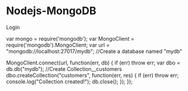 # Nodejs-MongoDB
Login 

var mongo = require('mongodb'); 
var MongoClient = require('mongodb').MongoClient; 
var url = "mongodb://localhost:27017/mydb"; //Create a database named "mydb"

MongoClient.connect(url, function(err, db) {
  if (err) throw err;
  var dbo = db.db("mydb");
  //Create Collection__customers
  dbo.createCollection("customers", function(err, res) {
    if (err) throw err;
    console.log("Collection created!");
    db.close();
  });
});
